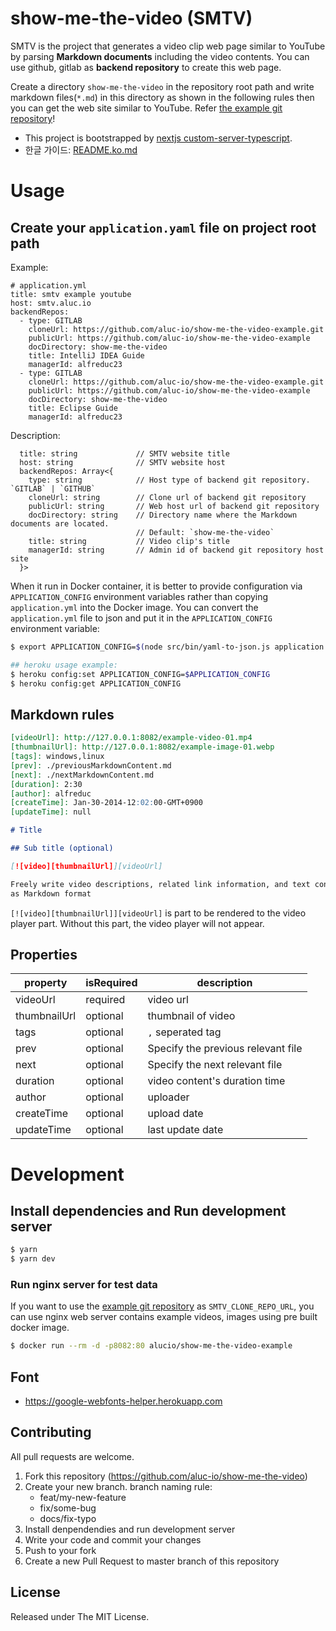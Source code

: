 # show-me-the-video (SMTV)

SMTV is the project that generates a video clip web page similar to YouTube by
parsing **Markdown documents** including the video contents. You can use
github, gitlab as **backend repository** to create this web page.

Create a directory `show-me-the-video` in the repository root path and write
markdown files(`*.md`) in this directory as shown in the following rules then
you can get the web site similar to YouTube. Refer [the example git
repository][smtv_example]!

- This project is bootstrapped by [nextjs custom-server-typescript][nextjs_ts].
- 한글 가이드: [README.ko.md](./README.ko.md)

# Usage

## Create your `application.yaml` file on project root path

Example:
```
# application.yml
title: smtv example youtube
host: smtv.aluc.io
backendRepos:
  - type: GITLAB
    cloneUrl: https://github.com/aluc-io/show-me-the-video-example.git
    publicUrl: https://github.com/aluc-io/show-me-the-video-example
    docDirectory: show-me-the-video
    title: IntelliJ IDEA Guide
    managerId: alfreduc23
  - type: GITLAB
    cloneUrl: https://github.com/aluc-io/show-me-the-video-example.git
    publicUrl: https://github.com/aluc-io/show-me-the-video-example
    docDirectory: show-me-the-video
    title: Eclipse Guide
    managerId: alfreduc23
```

Description:
```
  title: string             // SMTV website title
  host: string              // SMTV website host
  backendRepos: Array<{
    type: string            // Host type of backend git repository. `GITLAB` | `GITHUB`
    cloneUrl: string        // Clone url of backend git repository
    publicUrl: string       // Web host url of backend git repository
    docDirectory: string    // Directory name where the Markdown documents are located.
                            // Default: `show-me-the-video`
    title: string           // Video clip's title
    managerId: string       // Admin id of backend git repository host site
  }>
```

When it run in Docker container, it is better to provide configuration via
`APPLICATION_CONFIG` environment variables rather than copying
`application.yml` into the Docker image. You can convert the
`application.yml` file to json and put it in the `APPLICATION_CONFIG`
environment variable:

```sh
$ export APPLICATION_CONFIG=$(node src/bin/yaml-to-json.js application.yml)

## heroku usage example:
$ heroku config:set APPLICATION_CONFIG=$APPLICATION_CONFIG
$ heroku config:get APPLICATION_CONFIG
```

## Markdown rules

```markdown
[videoUrl]: http://127.0.0.1:8082/example-video-01.mp4
[thumbnailUrl]: http://127.0.0.1:8082/example-image-01.webp
[tags]: windows,linux
[prev]: ./previousMarkdownContent.md
[next]: ./nextMarkdownContent.md
[duration]: 2:30
[author]: alfreduc
[createTime]: Jan-30-2014-12:02:00-GMT+0900
[updateTime]: null

# Title

## Sub title (optional)

[![video][thumbnailUrl]][videoUrl]

Freely write video descriptions, related link information, and text content
as Markdown format
```

`[![video][thumbnailUrl]][videoUrl]` is part to be rendered to the video player
part. Without this part, the video player will not appear.

## Properties

| property     | isRequired | description                        |
|----------    |----------- |----------------------------------- |
| videoUrl     |   required | video url                          |
| thumbnailUrl |   optional | thumbnail of video                 |
| tags         |   optional | `,` seperated tag                  |
| prev         |   optional | Specify the previous relevant file |
| next         |   optional | Specify the next relevant file     |
| duration     |   optional | video content's duration time      |
| author       |   optional | uploader                           |
| createTime   |   optional | upload date                        |
| updateTime   |   optional | last update date                   |

# Development

## Install dependencies and Run development server

```sh
$ yarn
$ yarn dev
```

### Run nginx server for test data
If you want to use the [example git repository][smtv_example] as
`SMTV_CLONE_REPO_URL`, you can use nginx web server contains example videos,
images using pre built docker image.

```sh
$ docker run --rm -d -p8082:80 alucio/show-me-the-video-example
```

## Font
- https://google-webfonts-helper.herokuapp.com

## Contributing
All pull requests are welcome.

1. Fork this repository (https://github.com/aluc-io/show-me-the-video)
1. Create your new branch. branch naming rule:
    - feat/my-new-feature
    - fix/some-bug
    - docs/fix-typo
1. Install denpendendies and run development server
1. Write your code and commit your changes
1. Push to your fork
1. Create a new Pull Request to master branch of this repository

## License
Released under The MIT License.

[smtv_example]: https://github.com/aluc-io/show-me-the-video-example
[nextjs_ts]: https://github.com/zeit/next.js/tree/master/examples/custom-server-typescript
